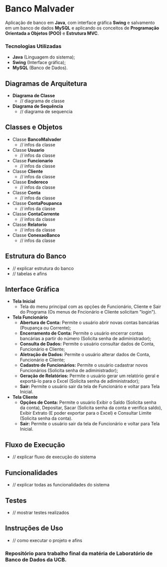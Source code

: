 # Banco Malvader
Aplicação de banco em **Java**, com interface gráfica **Swing** e salvamento em um banco de dados **MySQL** e aplicando os conceitos de **Programação Orientada a Objetos (POO)** e **Estrutura MVC**.

### Tecnologias Utilizadas
* **Java** (Linguagem do sistema);
* **Swing** (Interface gráfica);
* **MySQL** (Banco de Dados).

## Diagramas de Arquitetura
* **Diagrama de Classe**
  * // diagrama de classe
* **Diagrama de Sequência**
  * // diagrama de sequencia

## Classes e Objetos
* Classe **BancoMalvader**
  * // infos da classe
* Classe **Usuario**
  * // infos da classe
* Classe **Funcionario**
  * // infos da classe
* Classe **Cliente**
  * // infos da classe
* Classe **Endereco**
  * // infos da classe
* Classe **Conta**
  * // infos da classe
* Classe **ContaPoupanca**
  * // infos da classe
* Classe **ContaCorrente**
  * // infos da classe
* Classe **Relatorio**
  * // infos da classe
* Classe **ConexaoBanco**
  * // infos da classe

## Estrutura do Banco
* // explicar estrutura do banco
* // tabelas e afins

## Interface Gráfica
* **Tela Inicial**
  * Tela do menu principal com as opções de Funcionário, Cliente e Sair do Programa (Os menus de Fncionário e Cliente solicitam "login").
* **Tela Funcionário**
  * **Abertura de Conta:** Permite o usuário abrir novas contas bancárias (Poupança ou Corrente);
  * **Encerramento de Conta:** Permite o usuário encerrar contas bancárias a partir do número (Solicita senha de adiministrador);
  * **Consulta de Dados:** Permite o usuário consultar dados de Conta, Funcionário e Cliente;
  * **Aletração de Dados:** Permite o usuário alterar dados de Conta, Funcionário e Cliente;
  * **Cadastro de Funcionários:** Permite o usuário cadastrar novos Funcionários (Solicita senha de adiministrador);
  * **Geração de Relatórios:** Permite o usuário gerar um relatório geral e exportá-lo para o Excel (Solicita senha de adiministrador);
  * **Sair:** Permite o usuário sair da tela de Funcionário e voltar para Tela Inicial.
* **Tela Cliente**
  * **Opções de Conta:** Permite o usuário Exibir o Saldo (Solicita senha da conta), Depositar, Sacar (Solicita senha da conta e verifica saldo), Exibir Extrato (E poder exportar para o Excel) e Consultar Limite (Solicita senha da conta).
  * **Sair:** Permite o usuário sair da tela de Funcionário e voltar para Tela Inicial.

## Fluxo de Execução
* // explicar fluxo de execução do sistema

## Funcionalidades
* // explicar todas as funcionalidades do sistema

## Testes
* // mostrar testes realizados

## Instruções de Uso
* // como executar o projeto e afins

### Repositório para trabalho final da matéria de Laboratório de Banco de Dados da UCB.
